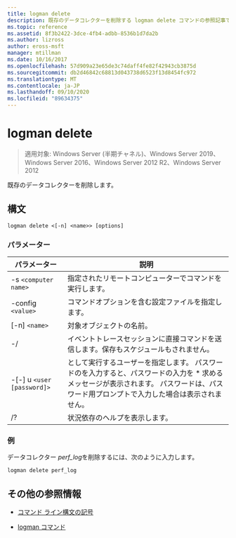 ```yaml
---
title: logman delete
description: 既存のデータコレクターを削除する logman delete コマンドの参照記事です。
ms.topic: reference
ms.assetid: 8f3b2422-3dce-4fb4-adbb-8536b1d7da2b
ms.author: lizross
author: eross-msft
manager: mtillman
ms.date: 10/16/2017
ms.openlocfilehash: 57d909a23e65de3c74daff4fe82f42943cb3875d
ms.sourcegitcommit: db2d46842c68813d043738d6523f13d8454fc972
ms.translationtype: MT
ms.contentlocale: ja-JP
ms.lasthandoff: 09/10/2020
ms.locfileid: "89634375"
---
```

# <a name="logman-delete"></a>logman delete

> 適用対象: Windows Server (半期チャネル)、Windows Server 2019、Windows Server 2016、Windows Server 2012 R2、Windows Server 2012

既存のデータコレクターを削除します。

## <a name="syntax"></a>構文

```
logman delete <[-n] <name>> [options]
```

### <a name="parameters"></a>パラメーター

| パラメーター | 説明 |
| --------- | ----------- |
| -s `<computer name>` | 指定されたリモートコンピューターでコマンドを実行します。 |
| -config `<value>` | コマンドオプションを含む設定ファイルを指定します。 |
| [-n] `<name>` | 対象オブジェクトの名前。 |
| -/ | イベントトレースセッションに直接コマンドを送信します。保存もスケジュールもされません。 |
| -[-] u `<user [password]>` | として実行するユーザーを指定します。 パスワードのを入力すると、パスワードの入力を \* 求めるメッセージが表示されます。 パスワードは、パスワード用プロンプトで入力した場合は表示されません。 |
| /? | 状況依存のヘルプを表示します。 |

### <a name="examples"></a>例

データコレクター *perf_log*を削除するには、次のように入力します。

```
logman delete perf_log
```

## <a name="additional-references"></a>その他の参照情報

- [コマンド ライン構文の記号](command-line-syntax-key.md)

- [logman コマンド](logman.md)
